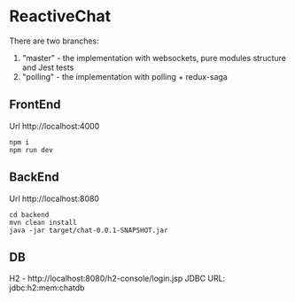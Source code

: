 # ReactiveChat

There are two branches:
1) "master" - the implementation with websockets, pure modules structure and Jest tests
2) "polling" - the implementation with polling + redux-saga

## FrontEnd

Url http://localhost:4000
```cd frontend
npm i
npm run dev
```

## BackEnd

Url http://localhost:8080
```
cd backend
mvn clean install
java -jar target/chat-0.0.1-SNAPSHOT.jar
```

## DB
H2 - http://localhost:8080/h2-console/login.jsp
JDBC URL: jdbc:h2:mem:chatdb
